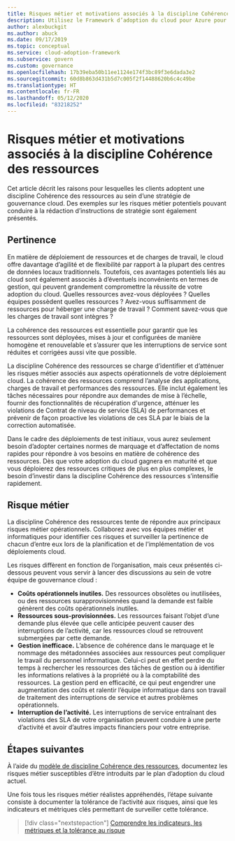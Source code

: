 ```yaml
---
title: Risques métier et motivations associés à la discipline Cohérence des ressources
description: Utilisez le Framework d’adoption du cloud pour Azure pour comprendre ce qu’est, pour un client type, l’adoption d’une discipline de cohérence des ressources dans le cadre d’une stratégie de gouvernance cloud.
author: alexbuckgit
ms.author: abuck
ms.date: 09/17/2019
ms.topic: conceptual
ms.service: cloud-adoption-framework
ms.subservice: govern
ms.custom: governance
ms.openlocfilehash: 17b39eba50b11ee1124e174f3bc89f3e6dada3e2
ms.sourcegitcommit: 60d8b863d431b5d7c005f2f14488620b6c4c49be
ms.translationtype: HT
ms.contentlocale: fr-FR
ms.lasthandoff: 05/12/2020
ms.locfileid: "83218252"
---
```

# <a name="motivations-and-business-risks-in-the-resource-consistency-discipline"></a>Risques métier et motivations associés à la discipline Cohérence des ressources

Cet article décrit les raisons pour lesquelles les clients adoptent une discipline Cohérence des ressources au sein d’une stratégie de gouvernance cloud. Des exemples sur les risques métier potentiels pouvant conduire à la rédaction d’instructions de stratégie sont également présentés.

<!-- markdownlint-disable MD026 -->

## <a name="relevance"></a>Pertinence

En matière de déploiement de ressources et de charges de travail, le cloud offre davantage d’agilité et de flexibilité par rapport à la plupart des centres de données locaux traditionnels. Toutefois, ces avantages potentiels liés au cloud sont également associés à d’éventuels inconvénients en termes de gestion, qui peuvent grandement compromettre la réussite de votre adoption du cloud. Quelles ressources avez-vous déployées ? Quelles équipes possèdent quelles ressources ? Avez-vous suffisamment de ressources pour héberger une charge de travail ? Comment savez-vous que les charges de travail sont intègres ?

La cohérence des ressources est essentielle pour garantir que les ressources sont déployées, mises à jour et configurées de manière homogène et renouvelable et s’assurer que les interruptions de service sont réduites et corrigées aussi vite que possible.

La discipline Cohérence des ressources se charge d’identifier et d’atténuer les risques métier associés aux aspects opérationnels de votre déploiement cloud. La cohérence des ressources comprend l’analyse des applications, charges de travail et performances des ressources. Elle inclut également les tâches nécessaires pour répondre aux demandes de mise à l’échelle, fournir des fonctionnalités de récupération d'urgence, atténuer les violations de Contrat de niveau de service (SLA) de performances et prévenir de façon proactive les violations de ces SLA par le biais de la correction automatisée.

Dans le cadre des déploiements de test initiaux, vous aurez seulement besoin d’adopter certaines normes de marquage et d’affectation de noms rapides pour répondre à vos besoins en matière de cohérence des ressources. Dès que votre adoption du cloud gagnera en maturité et que vous déploierez des ressources critiques de plus en plus complexes, le besoin d’investir dans la discipline Cohérence des ressources s’intensifie rapidement.

## <a name="business-risk"></a>Risque métier

La discipline Cohérence des ressources tente de répondre aux principaux risques métier opérationnels. Collaborez avec vos équipes métier et informatiques pour identifier ces risques et surveiller la pertinence de chacun d’entre eux lors de la planification et de l’implémentation de vos déploiements cloud.

Les risques diffèrent en fonction de l’organisation, mais ceux présentés ci-dessous peuvent vous servir à lancer des discussions au sein de votre équipe de gouvernance cloud :

- **Coûts opérationnels inutiles.** Des ressources obsolètes ou inutilisées, ou des ressources surapprovisionnées quand la demande est faible génèrent des coûts opérationnels inutiles.
- **Ressources sous-provisionnées.** Les ressources faisant l’objet d’une demande plus élevée que celle anticipée peuvent causer des interruptions de l’activité, car les ressources cloud se retrouvent submergées par cette demande.
- **Gestion inefficace.** L’absence de cohérence dans le marquage et le nommage des métadonnées associées aux ressources peut compliquer le travail du personnel informatique. Celui-ci peut en effet perdre du temps à rechercher les ressources des tâches de gestion ou à identifier les informations relatives à la propriété ou à la comptabilité des ressources. La gestion perd en efficacité, ce qui peut engendrer une augmentation des coûts et ralentir l’équipe informatique dans son travail de traitement des interruptions de service et autres problèmes opérationnels.
- **Interruption de l’activité.** Les interruptions de service entraînant des violations des SLA de votre organisation peuvent conduire à une perte d’activité et avoir d’autres impacts financiers pour votre entreprise.

## <a name="next-steps"></a>Étapes suivantes

À l’aide du [modèle de discipline Cohérence des ressources](./template.md), documentez les risques métier susceptibles d’être introduits par le plan d’adoption du cloud actuel.

Une fois tous les risques métier réalistes appréhendés, l’étape suivante consiste à documenter la tolérance de l’activité aux risques, ainsi que les indicateurs et métriques clés permettant de surveiller cette tolérance.

> [!div class="nextstepaction"]
> [Comprendre les indicateurs, les métriques et la tolérance au risque](./metrics-tolerance.md)
